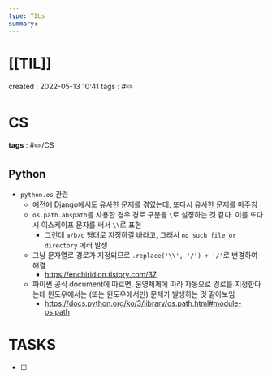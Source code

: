 ```yaml
---
type: TILs
summary: 
---
```


# [[TIL]]
created : 2022-05-13 10:41
tags : #✏️

# CS
**tags** : #✏️/CS

## Python
- `python.os` 관련
	- 예전에 Django에서도 유사한 문제를 겪였는데, 또다시 유사한 문제를 마주침
	- `os.path.abspath`를 사용한 경우 경로 구분을 `\`로 설정하는 것 같다. 이를 또다시 이스케이프 문자를 써서 `\\`로 표현
		- 그런데 `a/b/c` 형태로 지정하길 바라고, 그래서 `no such file or directory` 에러 발생
	- 그냥 문자열로 경로가 지정되므로 `.replace('\\', '/') + '/'`로 변경하여 해결
		- https://enchiridion.tistory.com/37
	- 파이썬 공식 document에 따르면, 운영체제에 따라 자동으로 경로를 지정한다는데 윈도우에서는 (또는 윈도우에서만) 문제가 발생하는 것 같아보임
		- https://docs.python.org/ko/3/library/os.path.html#module-os.path


# TASKS
- [ ] 
